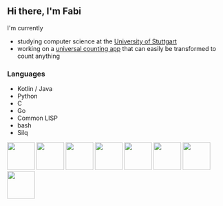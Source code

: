 ## Hi there, I'm Fabi

I'm currently
- studying computer science at the [University of Stuttgart](https://www.uni-stuttgart.de/en/)
- working on a [universal counting app](cloudsftp/CounterApp) that can easily be transformed to count anything

### Languages

- Kotlin / Java
- Python
- C
- Go
- Common LISP
- bash
- Silq

<div>
  <img src="https://kotlinlang.org/assets/images/open-graph/kotlin_250x250.png" height="64"/>
  <img src="https://cdn1.vogel.de/unsafe/540x0/smart/images.vogel.de/vogelonline/bdb/1618100/1618114/original.jpg" height="64"/>
  <img src="https://www.python.org/static/opengraph-icon-200x200.png" height="64"/>
  <img src="https://cdn.iconscout.com/icon/free/png-256/c-programming-569564.png" height="64"/>
  <img src="https://golang.gallerycdn.vsassets.io/extensions/golang/go/0.15.1/1594170296007/Microsoft.VisualStudio.Services.Icons.Default" height="64"/>
  <img src="https://upload.wikimedia.org/wikipedia/commons/f/f4/Lisplogo.png" height="64"/>
  <img src="https://bashlogo.com/img/symbol/png/full_colored_dark.png" height="64"/>
  <img src="https://silq.ethz.ch/assets/images/logo.svg" height="64"/>
</div>

<!--
**cloudsftp/cloudsftp** is a ✨ _special_ ✨ repository because its `README.md` (this file) appears on your GitHub profile.

Here are some ideas to get you started:

- 🔭 I’m currently working on ...
- 🌱 I’m currently learning ...
- 👯 I’m looking to collaborate on ...
- 🤔 I’m looking for help with ...
- 💬 Ask me about ...
- 📫 How to reach me: ...
- ⚡ Fun fact: ...
-->
